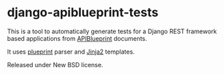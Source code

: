 django-apiblueprint-tests
=========================

This is a tool to automatically generate tests for a Django REST framework based
applications from [APIBlueprint](https://apiblueprint.org/) documents.

It uses [plueprint](https://github.com/vmarkovtsev/plueprint) parser and
[Jinja2](http://jinja.pocoo.org) templates.

Released under New BSD license.